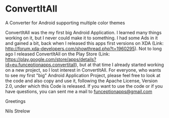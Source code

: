 ConvertItAll
============

A Converter for Android supporting multiple color themes

ConvertItAll was the my first big Android Application. I learned many things working on it, but I never could make it to something. I had some Ads in it and gained a bit, back when I released this apps first versions on XDA (Link: http://forum.xda-developers.com/showthread.php?t=1960295).
Not to long ago I released ConvertItAll on the Play Store (Link: https://play.google.com/store/apps/details?id=eu.funceptionapps.convertitall), but at that time I already started working on a new project, so I lost interest in ConvertItAll. For everyone, who wants to see my first "big" Android Application Project, please feel free to look at the code and also copy and use it, following the Apache License, Version 2.0, under which this Code is released.
If you want to use the code or if you have questions, you can sent me a mail to funceptionapps@gmail.com


Greetings

Nils Strelow
